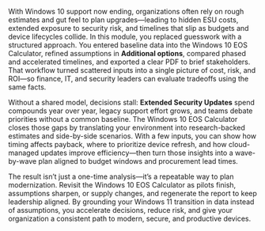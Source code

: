 With Windows 10 support now ending, organizations often rely on rough estimates and gut feel to plan upgrades—leading to hidden ESU costs, extended exposure to security risk, and timelines that slip as budgets and device lifecycles collide. In this module, you replaced guesswork with a structured approach. You entered baseline data into the Windows 10 EOS Calculator, refined assumptions in **Additional options**, compared phased and accelerated timelines, and exported a clear PDF to brief stakeholders. That workflow turned scattered inputs into a single picture of cost, risk, and ROI—so finance, IT, and security leaders can evaluate tradeoffs using the same facts.

Without a shared model, decisions stall: **Extended Security Updates** spend compounds year over year, legacy support effort grows, and teams debate priorities without a common baseline. The Windows 10 EOS Calculator closes those gaps by translating your environment into research-backed estimates and side-by-side scenarios. With a few inputs, you can show how timing affects payback, where to prioritize device refresh, and how cloud-managed updates improve efficiency—then turn those insights into a wave-by-wave plan aligned to budget windows and procurement lead times.

The result isn’t just a one-time analysis—it’s a repeatable way to plan modernization. Revisit the Windows 10 EOS Calculator as pilots finish, assumptions sharpen, or supply changes, and regenerate the report to keep leadership aligned. By grounding your Windows 11 transition in data instead of assumptions, you accelerate decisions, reduce risk, and give your organization a consistent path to modern, secure, and productive devices.